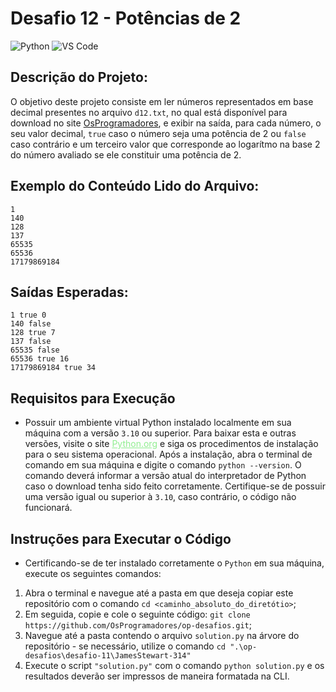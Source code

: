 # Desafio 12 - Potências de 2
![Python](https://img.shields.io/badge/Python-512BD4?style=flat&logo=python&logoColor=yellow)
![VS Code](https://img.shields.io/badge/VScode-007ACC?style=flat&logo=visualstudiocode&logoColor=white)

## Descrição do Projeto:
O objetivo deste projeto consiste em ler números representados em base decimal presentes
no arquivo `d12.txt`, no qual está disponível para download no site [OsProgramadores](https://osprogramadores.com/), e exibir na saída, para cada número, o seu valor decimal,
`true` caso o número seja uma potência de $2$ ou `false` caso contrário e um terceiro valor que corresponde ao logarítmo na base $2$ do número avaliado se ele constituir uma potência de $2$.

## Exemplo do Conteúdo Lido do Arquivo:
```
1
140
128
137
65535
65536
17179869184
```

## Saídas Esperadas:
```
1 true 0
140 false
128 true 7
137 false
65535 false
65536 true 16
17179869184 true 34
```

## Requisitos para Execução
- Possuir um ambiente virtual Python instalado localmente em sua máquina com a
versão `3.10` ou superior.
    Para baixar esta e outras versões, visite o site
    <a target="_blank" href="https://www.python.org/downloads/" style="color: lightgreen">Python.org</a>
    e siga os procedimentos de instalação para o
    seu sistema operacional.
    Após a instalação, abra o terminal de comando em sua máquina e digite o comando
    `python --version`. O comando deverá informar a versão atual do interpretador de
    Python caso o download tenha sido feito corretamente. Certifique-se de possuir uma
    versão igual ou superior à `3.10`, caso contrário, o código não funcionará.
## Instruções para Executar o Código
- Certificando-se de ter instalado corretamente o `Python` em sua
máquina, execute os seguintes comandos:
1. Abra o terminal e navegue até a pasta em que deseja copiar este repositório com o
comando `cd <caminho_absoluto_do_diretótio>`;
2. Em seguida, copie e cole o seguinte código:
`git clone https://github.com/OsProgramadores/op-desafios.git`;
3. Navegue até a pasta contendo o arquivo `solution.py` na árvore do repositório - se
necessário, utilize o comando `cd ".\op-desafios\desafio-11\JamesStewart-314"`
4. Execute o script `"solution.py"` com o comando `python solution.py`
e os resultados deverão ser impressos de maneira formatada na CLI.
